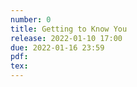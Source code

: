 ```yaml
---
number: 0
title: Getting to Know You
release: 2022-01-10 17:00
due: 2022-01-16 23:59
pdf:
tex:
---
```

